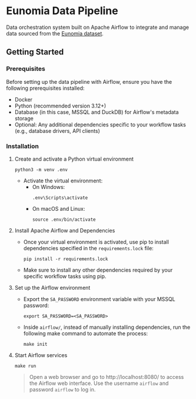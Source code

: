 # Eunomia Data Pipeline

Data orchestration system built on Apache Airflow to integrate and manage data sourced from the [Eunomia dataset](https://github.com/OHDSI/EunomiaDatasets).

## Getting Started

### Prerequisites
Before setting up the data pipeline with Airflow, ensure you have the following prerequisites installed:

- Docker
- Python (recommended version 3.12+)
- Database (in this case, MSSQL and DuckDB) for Airflow's metadata storage
- Optional: Any additional dependencies specific to your workflow tasks (e.g., database drivers, API clients)

### Installation

1. Create and activate a Python virtual environment
   
   ```
   python3 -m venv .env
     ```
   - Activate the virtual environment:
     - On Windows:
       ```
       .env\Scripts\activate
       ```
     - On macOS and Linux:
       ```
       source .env/bin/activate
       ```
       
2. Install Apache Airflow and Dependencies
   
    - Once your virtual environment is activated, use pip to install dependencies specified in the         ```requirements.lock``` file:
       ```
       pip install -r requirements.lock
       ```
    - Make sure to install any other dependencies required by your specific workflow tasks using pip.
  
3. Set up the Airflow environment
   
   - Export the `SA_PASSWORD` environment variable with your MSSQL password:
       ```
       export SA_PASSWORD=<SA_PASSWORD>
       ```

    - Inside ```airflow/```, instead of manually installing dependencies, run the following make command to automate the process:
       ```
       make init
       ```

4. Start Airflow services
   
    ```
    make run
    ```
    > Open a web browser and go to http://localhost:8080/ to access the Airflow web interface. Use the username ```airflow``` and password ```airflow``` to log in.
